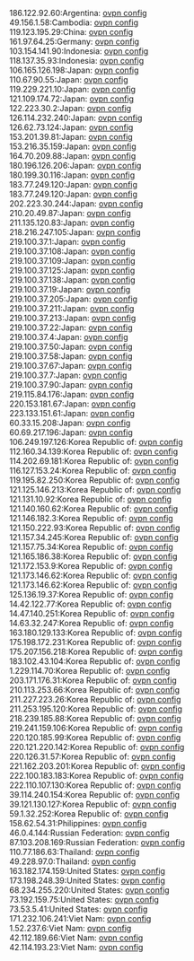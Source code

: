 186.122.92.60:Argentina: [ovpn config](vpn/186_122_92_60.ovpn)  
49.156.1.58:Cambodia: [ovpn config](vpn/49_156_1_58.ovpn)  
119.123.195.29:China: [ovpn config](vpn/119_123_195_29.ovpn)  
161.97.64.25:Germany: [ovpn config](vpn/161_97_64_25.ovpn)  
103.154.141.90:Indonesia: [ovpn config](vpn/103_154_141_90.ovpn)  
118.137.35.93:Indonesia: [ovpn config](vpn/118_137_35_93.ovpn)  
106.165.126.198:Japan: [ovpn config](vpn/106_165_126_198.ovpn)  
110.67.90.55:Japan: [ovpn config](vpn/110_67_90_55.ovpn)  
119.229.221.10:Japan: [ovpn config](vpn/119_229_221_10.ovpn)  
121.109.174.72:Japan: [ovpn config](vpn/121_109_174_72.ovpn)  
122.223.30.2:Japan: [ovpn config](vpn/122_223_30_2.ovpn)  
126.114.232.240:Japan: [ovpn config](vpn/126_114_232_240.ovpn)  
126.62.73.124:Japan: [ovpn config](vpn/126_62_73_124.ovpn)  
153.201.39.81:Japan: [ovpn config](vpn/153_201_39_81.ovpn)  
153.216.35.159:Japan: [ovpn config](vpn/153_216_35_159.ovpn)  
164.70.209.88:Japan: [ovpn config](vpn/164_70_209_88.ovpn)  
180.196.126.206:Japan: [ovpn config](vpn/180_196_126_206.ovpn)  
180.199.30.116:Japan: [ovpn config](vpn/180_199_30_116.ovpn)  
183.77.249.120:Japan: [ovpn config](vpn/183_77_249_120.ovpn)  
183.77.249.120:Japan: [ovpn config](vpn/183_77_249_120.ovpn)  
202.223.30.244:Japan: [ovpn config](vpn/202_223_30_244.ovpn)  
210.20.49.87:Japan: [ovpn config](vpn/210_20_49_87.ovpn)  
211.135.120.83:Japan: [ovpn config](vpn/211_135_120_83.ovpn)  
218.216.247.105:Japan: [ovpn config](vpn/218_216_247_105.ovpn)  
219.100.37.1:Japan: [ovpn config](vpn/219_100_37_1.ovpn)  
219.100.37.108:Japan: [ovpn config](vpn/219_100_37_108.ovpn)  
219.100.37.109:Japan: [ovpn config](vpn/219_100_37_109.ovpn)  
219.100.37.125:Japan: [ovpn config](vpn/219_100_37_125.ovpn)  
219.100.37.138:Japan: [ovpn config](vpn/219_100_37_138.ovpn)  
219.100.37.19:Japan: [ovpn config](vpn/219_100_37_19.ovpn)  
219.100.37.205:Japan: [ovpn config](vpn/219_100_37_205.ovpn)  
219.100.37.211:Japan: [ovpn config](vpn/219_100_37_211.ovpn)  
219.100.37.213:Japan: [ovpn config](vpn/219_100_37_213.ovpn)  
219.100.37.22:Japan: [ovpn config](vpn/219_100_37_22.ovpn)  
219.100.37.4:Japan: [ovpn config](vpn/219_100_37_4.ovpn)  
219.100.37.50:Japan: [ovpn config](vpn/219_100_37_50.ovpn)  
219.100.37.58:Japan: [ovpn config](vpn/219_100_37_58.ovpn)  
219.100.37.67:Japan: [ovpn config](vpn/219_100_37_67.ovpn)  
219.100.37.7:Japan: [ovpn config](vpn/219_100_37_7.ovpn)  
219.100.37.90:Japan: [ovpn config](vpn/219_100_37_90.ovpn)  
219.115.84.176:Japan: [ovpn config](vpn/219_115_84_176.ovpn)  
220.153.181.67:Japan: [ovpn config](vpn/220_153_181_67.ovpn)  
223.133.151.61:Japan: [ovpn config](vpn/223_133_151_61.ovpn)  
60.33.15.208:Japan: [ovpn config](vpn/60_33_15_208.ovpn)  
60.69.217.196:Japan: [ovpn config](vpn/60_69_217_196.ovpn)  
106.249.197.126:Korea Republic of: [ovpn config](vpn/106_249_197_126.ovpn)  
112.160.34.139:Korea Republic of: [ovpn config](vpn/112_160_34_139.ovpn)  
114.202.69.181:Korea Republic of: [ovpn config](vpn/114_202_69_181.ovpn)  
116.127.153.24:Korea Republic of: [ovpn config](vpn/116_127_153_24.ovpn)  
119.195.82.250:Korea Republic of: [ovpn config](vpn/119_195_82_250.ovpn)  
121.125.146.213:Korea Republic of: [ovpn config](vpn/121_125_146_213.ovpn)  
121.131.10.92:Korea Republic of: [ovpn config](vpn/121_131_10_92.ovpn)  
121.140.160.62:Korea Republic of: [ovpn config](vpn/121_140_160_62.ovpn)  
121.146.182.3:Korea Republic of: [ovpn config](vpn/121_146_182_3.ovpn)  
121.150.222.93:Korea Republic of: [ovpn config](vpn/121_150_222_93.ovpn)  
121.157.34.245:Korea Republic of: [ovpn config](vpn/121_157_34_245.ovpn)  
121.157.75.34:Korea Republic of: [ovpn config](vpn/121_157_75_34.ovpn)  
121.165.186.38:Korea Republic of: [ovpn config](vpn/121_165_186_38.ovpn)  
121.172.153.9:Korea Republic of: [ovpn config](vpn/121_172_153_9.ovpn)  
121.173.146.62:Korea Republic of: [ovpn config](vpn/121_173_146_62.ovpn)  
121.173.146.62:Korea Republic of: [ovpn config](vpn/121_173_146_62.ovpn)  
125.136.19.37:Korea Republic of: [ovpn config](vpn/125_136_19_37.ovpn)  
14.42.122.77:Korea Republic of: [ovpn config](vpn/14_42_122_77.ovpn)  
14.47.140.251:Korea Republic of: [ovpn config](vpn/14_47_140_251.ovpn)  
14.63.32.247:Korea Republic of: [ovpn config](vpn/14_63_32_247.ovpn)  
163.180.129.133:Korea Republic of: [ovpn config](vpn/163_180_129_133.ovpn)  
175.198.172.231:Korea Republic of: [ovpn config](vpn/175_198_172_231.ovpn)  
175.207.156.218:Korea Republic of: [ovpn config](vpn/175_207_156_218.ovpn)  
183.102.43.104:Korea Republic of: [ovpn config](vpn/183_102_43_104.ovpn)  
1.229.114.70:Korea Republic of: [ovpn config](vpn/1_229_114_70.ovpn)  
203.171.176.31:Korea Republic of: [ovpn config](vpn/203_171_176_31.ovpn)  
210.113.253.66:Korea Republic of: [ovpn config](vpn/210_113_253_66.ovpn)  
211.227.223.26:Korea Republic of: [ovpn config](vpn/211_227_223_26.ovpn)  
211.253.195.120:Korea Republic of: [ovpn config](vpn/211_253_195_120.ovpn)  
218.239.185.88:Korea Republic of: [ovpn config](vpn/218_239_185_88.ovpn)  
219.241.159.106:Korea Republic of: [ovpn config](vpn/219_241_159_106.ovpn)  
220.120.185.99:Korea Republic of: [ovpn config](vpn/220_120_185_99.ovpn)  
220.121.220.142:Korea Republic of: [ovpn config](vpn/220_121_220_142.ovpn)  
220.126.31.57:Korea Republic of: [ovpn config](vpn/220_126_31_57.ovpn)  
221.162.203.201:Korea Republic of: [ovpn config](vpn/221_162_203_201.ovpn)  
222.100.183.183:Korea Republic of: [ovpn config](vpn/222_100_183_183.ovpn)  
222.110.107.130:Korea Republic of: [ovpn config](vpn/222_110_107_130.ovpn)  
39.114.240.154:Korea Republic of: [ovpn config](vpn/39_114_240_154.ovpn)  
39.121.130.127:Korea Republic of: [ovpn config](vpn/39_121_130_127.ovpn)  
59.1.32.252:Korea Republic of: [ovpn config](vpn/59_1_32_252.ovpn)  
158.62.54.31:Philippines: [ovpn config](vpn/158_62_54_31.ovpn)  
46.0.4.144:Russian Federation: [ovpn config](vpn/46_0_4_144.ovpn)  
87.103.208.169:Russian Federation: [ovpn config](vpn/87_103_208_169.ovpn)  
110.77.186.63:Thailand: [ovpn config](vpn/110_77_186_63.ovpn)  
49.228.97.0:Thailand: [ovpn config](vpn/49_228_97_0.ovpn)  
163.182.174.159:United States: [ovpn config](vpn/163_182_174_159.ovpn)  
173.198.248.39:United States: [ovpn config](vpn/173_198_248_39.ovpn)  
68.234.255.220:United States: [ovpn config](vpn/68_234_255_220.ovpn)  
73.192.159.75:United States: [ovpn config](vpn/73_192_159_75.ovpn)  
73.53.5.41:United States: [ovpn config](vpn/73_53_5_41.ovpn)  
171.232.106.241:Viet Nam: [ovpn config](vpn/171_232_106_241.ovpn)  
1.52.237.6:Viet Nam: [ovpn config](vpn/1_52_237_6.ovpn)  
42.112.189.66:Viet Nam: [ovpn config](vpn/42_112_189_66.ovpn)  
42.114.193.23:Viet Nam: [ovpn config](vpn/42_114_193_23.ovpn)  
